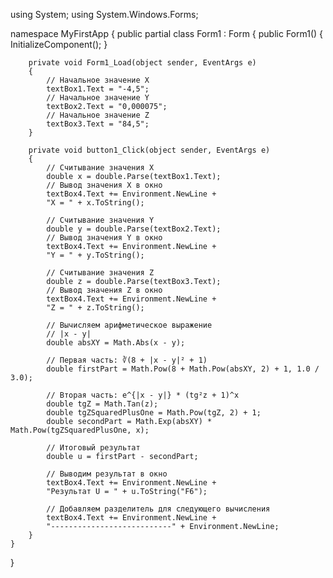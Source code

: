 using System;
using System.Windows.Forms;

namespace MyFirstApp
{
    public partial class Form1 : Form
    {
        public Form1()
        {
            InitializeComponent();
        }

        private void Form1_Load(object sender, EventArgs e)
        {
            // Начальное значение X
            textBox1.Text = "-4,5";
            // Начальное значение Y
            textBox2.Text = "0,000075";
            // Начальное значение Z
            textBox3.Text = "84,5";
        }

        private void button1_Click(object sender, EventArgs e)
        {
            // Считывание значения X
            double x = double.Parse(textBox1.Text);
            // Вывод значения X в окно
            textBox4.Text += Environment.NewLine +
            "X = " + x.ToString();
            
            // Считывание значения Y
            double y = double.Parse(textBox2.Text);
            // Вывод значения Y в окно
            textBox4.Text += Environment.NewLine +
            "Y = " + y.ToString();
            
            // Считывание значения Z
            double z = double.Parse(textBox3.Text);
            // Вывод значения Z в окно
            textBox4.Text += Environment.NewLine +
            "Z = " + z.ToString();
            
            // Вычисляем арифметическое выражение
            // |x - y|
            double absXY = Math.Abs(x - y);
            
            // Первая часть: ∛(8 + |x - y|² + 1)
            double firstPart = Math.Pow(8 + Math.Pow(absXY, 2) + 1, 1.0 / 3.0);
            
            // Вторая часть: e^{|x - y|} * (tg²z + 1)^x
            double tgZ = Math.Tan(z);
            double tgZSquaredPlusOne = Math.Pow(tgZ, 2) + 1;
            double secondPart = Math.Exp(absXY) * Math.Pow(tgZSquaredPlusOne, x);
            
            // Итоговый результат
            double u = firstPart - secondPart;
            
            // Выводим результат в окно
            textBox4.Text += Environment.NewLine +
            "Результат U = " + u.ToString("F6");
            
            // Добавляем разделитель для следующего вычисления
            textBox4.Text += Environment.NewLine +
            "---------------------------" + Environment.NewLine;
        }
    }
}